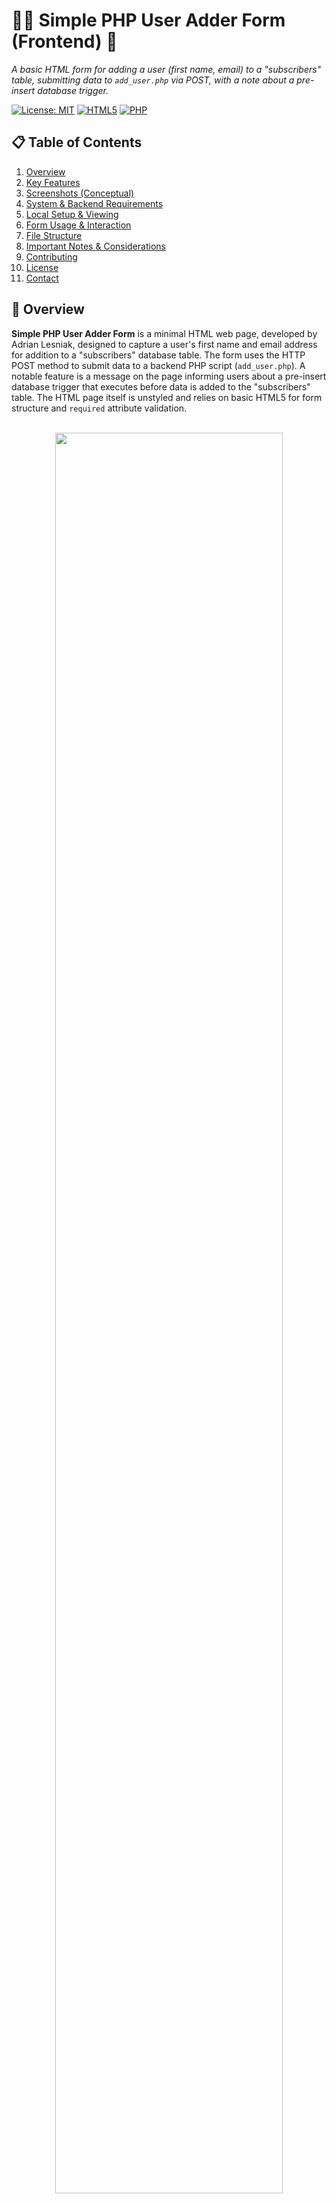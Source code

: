# 📝➕ Simple PHP User Adder Form (Frontend) 🐘
_A basic HTML form for adding a user (first name, email) to a "subscribers" table, submitting data to `add_user.php` via POST, with a note about a pre-insert database trigger._

[![License: MIT](https://img.shields.io/badge/License-MIT-yellow.svg)](https://opensource.org/licenses/MIT)
[![HTML5](https://img.shields.io/badge/HTML5-E34F26.svg?logo=html5&logoColor=white)](https://developer.mozilla.org/en-US/docs/Web/Guide/HTML/HTML5)
[![PHP](https://img.shields.io/badge/PHP-Backend%20Processing-777BB4.svg?logo=php)](https://www.php.net/) <!-- Indicates PHP backend -->

## 📋 Table of Contents
1.  [Overview](#-overview)
2.  [Key Features](#-key-features)
3.  [Screenshots (Conceptual)](#-screenshots-conceptual)
4.  [System & Backend Requirements](#-system--backend-requirements)
5.  [Local Setup & Viewing](#️-local-setup--viewing)
6.  [Form Usage & Interaction](#️-form-usage--interaction)
7.  [File Structure](#-file-structure)
8.  [Important Notes & Considerations](#-important-notes--considerations)
9.  [Contributing](#-contributing)
10. [License](#-license)
11. [Contact](#-contact)

## 📄 Overview

**Simple PHP User Adder Form** is a minimal HTML web page, developed by Adrian Lesniak, designed to capture a user's first name and email address for addition to a "subscribers" database table. The form uses the HTTP POST method to submit data to a backend PHP script (`add_user.php`). A notable feature is a message on the page informing users about a pre-insert database trigger that executes before data is added to the "subscribers" table. The HTML page itself is unstyled and relies on basic HTML5 for form structure and `required` attribute validation.
<br><br>
<p align="center">
  <img src="screenshots/1.gif" width="85%">
</p>


## ✨ Key Features

*   📝 **User Input Form**:
    *   Collects `fname` (First Name) - text input, `required`.
    *   Collects `email` (Email Address) - email input type, `required`.
*   ➡️ **POST Submission**:
    *   Submits the form data to `add_user.php` using the `POST` method when the "Register Subscriber" button is clicked.
*   🔔 **Database Trigger Notification**:
    *   Includes a textual note on the page informing the user that a pre-insert database trigger will be executed on the "subscribers" table before their data is actually inserted.
*   🏛️ **Minimalist HTML Design**:
    *   Basic HTML structure with no custom CSS styling applied.
    *   Relies on default browser rendering for form elements.
*   🇵🇱 **Mixed Language Content**:
    *   The HTML `lang` attribute is not specified, but the form title/header is in Polish (e.g., "Dodaj użytkownika"). Field labels and button text may vary.

## 🖼️ Screenshots (Conceptual)

_Screenshot of the simple HTML form as it appears in a browser, highlighting the input fields, submit button, and the note about the database trigger._

<p align="center">
  <img src="screenshots\1.jpg" width="300"/>
  <img src="screenshots\2.jpg" width="300"/>
  <img src="screenshots\3.jpg" width="300"/>
  <img src="screenshots\4.jpg" width="300"/>
  <img src="screenshots\5.jpg" width="300"/>
  <img src="screenshots\6.jpg" width="300"/>
  <img src="screenshots\7.jpg" width="300"/>
  <img src="screenshots\8.jpg" width="300"/>
  <img src="screenshots\9.jpg" width="300"/>
  <img src="screenshots\10.jpg" width="300"/>
  <img src="screenshots\11.jpg" width="300"/>
  <img src="screenshots\12.jpg" width="300"/>
</p>

## 🛠️ System & Backend Requirements

### Frontend (This HTML Page):
*   **Web Browser**: Any modern web browser (e.g., Google Chrome, Mozilla Firefox, Safari, Microsoft Edge).

### Backend & Database (Handled by `add_user.php` - **NOT INCLUDED IN THIS HTML FILE**):
*   **Web Server with PHP**: A web server capable of executing PHP scripts (e.g., Apache with `mod_php`, Nginx with PHP-FPM, or using PHP's built-in development server).
*   **`add_user.php` Script**: A PHP script located at the path specified in the form's `action` attribute. This script is responsible for:
    *   Receiving the POSTed `fname` and `email` data.
    *   Connecting to a database.
    *   Performing server-side validation (recommended).
    *   Inserting the data into a "subscribers" table.
    *   Handling any errors during the process.
    *   Providing feedback to the user (e.g., success/error message).
*   **Database System**: A database (e.g., MySQL, PostgreSQL, SQLite) accessible by the PHP script.
*   **"subscribers" Table**: A table within the database designed to store at least first names and email addresses.
*   **Pre-Insert Database Trigger**: A trigger defined on the "subscribers" table that executes *before* an `INSERT` operation. The specific logic of this trigger is external to this HTML form.

## ⚙️ Local Setup & Viewing

1.  **Clone or Download the Repository/Files**:
    ```bash
    git clone <repository-url>
    cd <repository-directory>
    ```
    *(Replace `<repository-url>` and `<repository-directory>` if applicable, or simply download/create `index.html` and `add_user.php` in a local folder).*

2.  **Ensure `add_user.php` is Present**:
    *   Place the `add_user.php` script in the same directory as `index.html` or ensure the `action` attribute in the `<form>` tag of `index.html` points to its correct location.

3.  **Set Up Backend & Database**:
    *   Ensure your PHP-enabled web server is running.
    *   Set up your database with the "subscribers" table and the pre-insert trigger. *This setup is beyond the scope of the HTML file itself.*

4.  **Host or Open the Page**:
    *   Place `index.html` and `add_user.php` in your web server's document root (e.g., `htdocs` for XAMPP/Apache).
    *   Access `index.html` through your web browser via the server (e.g., `http://localhost/your-folder/index.html`).
    *   Alternatively, for quick testing of the PHP backend (if `add_user.php` is in the root of the directory):
        Navigate to the directory in your terminal and run PHP's built-in server:
        ```bash
        php -S localhost:8000
        ```
        Then access `http://localhost:8000` (or `http://localhost:8000/index.html`) in your browser.

## 💡 Form Usage & Interaction

1.  Open `index.html` in your web browser (served via a PHP-enabled web server).
2.  **Interface**:
    *   You will see a simple form with a title (e.g., "Dodaj użytkownika" - Add User).
    *   Input fields for "First Name" (`fname`) and "Email" (`email`).
    *   A submit button labeled "Register Subscriber" (or similar).
    *   A note regarding the pre-insert database trigger.
3.  **Actions**:
    *   Enter your first name in the "First Name" field.
    *   Enter your email address in the "Email" field.
    *   Click the "Register Subscriber" button.
4.  **Submission & Backend Processing**:
    *   The browser will attempt to submit the form data to `add_user.php` using the POST method.
    *   HTML5 `required` attribute will enforce that both fields are filled before submission (basic browser-level validation).
    *   The `add_user.php` script will then process the data, interact with the database (including the execution of the pre-insert trigger), and should ideally return a response page or message to the user indicating success or failure. The behavior after submission is entirely dependent on the implementation of `add_user.php`.

## 🗂️ File Structure

Expected file structure for this component:

*   `index.html`: The HTML file containing the user registration form.
*   `add_user.php`: (**NOT INCLUDED WITH THE HTML FILE ITSELF, but required for functionality**) The backend PHP script that handles form data processing and database interaction.
*   `README.md`: This documentation file.

## 📝 Important Notes & Considerations

*   **Language**: The HTML page has some Polish text (e.g., the form title "Dodaj użytkownika") but the `lang` attribute for the HTML document was not specified in the overview (defaulting or potentially English).
*   **Styling (CSS)**: No custom CSS is applied. The form will render with default browser styles. Adding a stylesheet (`styles.css`) would significantly improve the user experience (UX).
*   **Client-Side Validation**: Only basic HTML5 `required` attribute validation is present. For a better UX and more robust checks (e.g., email format beyond basic type, name patterns), client-side JavaScript validation should be added.
*   **Server-Side Validation**: It is **critical** that `add_user.php` performs thorough server-side validation of all incoming data before interacting with the database to prevent security vulnerabilities (like SQL injection, XSS) and ensure data integrity.
*   **Database Trigger**: The functionality and impact of the "pre-insert trigger" are external to this HTML form and depend entirely on its SQL definition within the database. The note serves only to inform the user.
*   **`add_user.php` Implementation**: The success of this system hinges on a correctly implemented `add_user.php` script that can securely handle database connections, data sanitization, SQL queries, and error management.
*   **Database Setup**: A functional database with the "subscribers" table and the mentioned trigger must be set up independently.

## 🤝 Contributing

Contributions to improve this **Simple PHP User Adder Form** (specifically the `index.html` frontend) are welcome! Ideas include:

*   Adding basic CSS for styling.
*   Implementing client-side JavaScript validation.
*   Improving accessibility.
*   Providing clearer user feedback mechanisms (though much of this depends on `add_user.php`).

1.  Fork the repository.
2.  Create a new branch for your feature (`git checkout -b feature/FormEnhancements`).
3.  Make your changes to `index.html` (and potentially new CSS/JS files).
4.  Commit your changes (`git commit -m 'Feature: Add client-side validation'`).
5.  Push to the branch (`git push origin feature/FormEnhancements`).
6.  Open a Pull Request.

*(Contributions to `add_user.php` would typically be managed within the context of that backend script's development.)*

## 📃 License

This project (the `index.html` form) is licensed under the **MIT License**.
(If you have a `LICENSE` file in your repository, refer to it: `See the LICENSE file for details.`)

## 📧 Contact

Form concept by **Adrian Lesniak**.
For questions or feedback regarding the HTML form, please open an issue on the GitHub repository or contact the repository owner.

---
✨ _A basic building block for user data collection via PHP._
